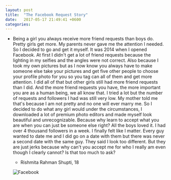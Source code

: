 ```yaml
---
layout: post
title:  "The Facebook Request Story"
date:   2017-05-17 21:49:41 +0600
categories: 
---
```

- Being a girl you always receive more friend requests than boys do. Pretty girls get more. My parents never gave me the attention I needed. So I decided to go and get it myself. 
  It was 2014 when I opened Facebook. At first I didn't get a lot of friend requests because the lighting in my selfies and the angles were not correct. Also because I took my own pictures but as I now know you always have to make someone else take your pictures and get five other people to choose your profile photo for you so you tag can all of them and get more attention. I did all of that but other girls still had more friend requests than I did. And the more friend requests you have, the more important you are as a human being, we all know that.
  I tried a lot but the number of requests and followers I had was still very low. My mother told me that's because I am not pretty and no one will ever marry me. So I decided to do what any girl would under the circumstances, I downloaded a lot of premium photo editors and made myself look beautiful and unrecognizable. Because why learn to accept what you are when you can just be someone else right? All the boys loved it. I had over 4 thousand followers in a week. I finally felt like I matter. Every guy wanted to date me and I did go on a date with them but there was never a second date with the same guy. They said I look too different. But they are just jerks because why can't you accept me for who I really am even though I clearly cannot? Is that too much to ask?

  - Rishmita Rahman Shupti, 18

  ![Facebook](http://i.imgur.com/Hj73Lv6.jpg)